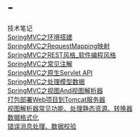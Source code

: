 # -
技术笔记<br/>
[SpringMVC之环境搭建](https://github.com/LYLYMZGL/-/issues/2)<br/>
[SpringMVC之RequestMapping映射](https://github.com/LYLYMZGL/-/issues/3)<br/>
[SpringMVC之REST风格_软件编程风格](https://github.com/LYLYMZGL/-/issues/4)<br/>
[SpringMVC之常见注解](https://github.com/LYLYMZGL/-/issues/5)<br/>
[SpringMVC之原生Servlet API](https://github.com/LYLYMZGL/-/issues/6)<br/>
[SpringMVC之处理模型数据](https://github.com/LYLYMZGL/-/issues/7)<br/>
[SpringMVC之视图And视图解析器](https://github.com/LYLYMZGL/-/issues/8)<br/>
[打包部署Web项目到Tomcat服务器](https://github.com/LYLYMZGL/-/issues/9)<br/>
[视图解析器常见功能、处理静态资源、转换器](https://github.com/LYLYMZGL/-/issues/10)<br/>
[数据格式化](https://github.com/LYLYMZGL/-/issues/11)<br/>
[错误消息处理、数据校验](https://github.com/LYLYMZGL/-/issues/12)<br/>
